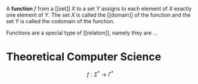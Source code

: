 
A **function** $f$ from a [[set]] $X$ to a set $Y$ assigns to each element of $X$ exactly one element of $Y$. The set $X$ is called the [[domain]] of the function and the set $Y$ is called the codomain of the function.

Functions are a special type of [[relation]], namely they are ...


# Theoretical Computer Science

$$
f:\Sigma^* \to \Gamma^*
$$
